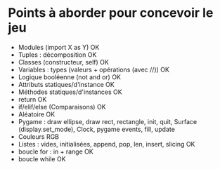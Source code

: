 # Points à aborder pour concevoir le jeu

+ Modules (import X as Y) OK
+ Tuples : décomposition OK
+ Classes (constructeur, self) OK
+ Variables : types (valeurs + opérations (avec //)) OK
+ Logique booléenne (not and or) OK
+ Attributs statiques/d'instance OK
+ Méthodes statiques/d'instances OK
+ return OK
+ if/elif/else (Comparaisons) OK
+ Aléatoire OK
+ Pygame : draw ellipse, draw rect, rectangle, init, quit, Surface (display.set_mode), Clock, pygame events, fill, update
+ Couleurs RGB
+ Listes : vides, initialisées, append, pop, len, insert, slicing OK
+ boucle for : in + range OK 
+ boucle while OK
